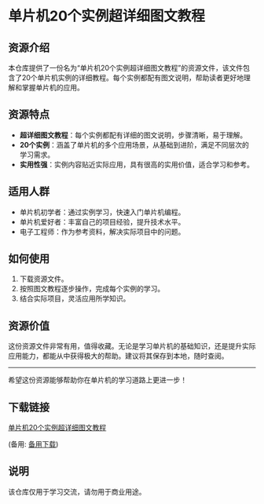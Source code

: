 # 单片机20个实例超详细图文教程

## 资源介绍

本仓库提供了一份名为“单片机20个实例超详细图文教程”的资源文件，该文件包含了20个单片机实例的详细教程。每个实例都配有图文说明，帮助读者更好地理解和掌握单片机的应用。

## 资源特点

- **超详细图文教程**：每个实例都配有详细的图文说明，步骤清晰，易于理解。
- **20个实例**：涵盖了单片机的多个应用场景，从基础到进阶，满足不同层次的学习需求。
- **实用性强**：实例内容贴近实际应用，具有很高的实用价值，适合学习和参考。

## 适用人群

- 单片机初学者：通过实例学习，快速入门单片机编程。
- 单片机爱好者：丰富自己的项目经验，提升技术水平。
- 电子工程师：作为参考资料，解决实际项目中的问题。

## 如何使用

1. 下载资源文件。
2. 按照图文教程逐步操作，完成每个实例的学习。
3. 结合实际项目，灵活应用所学知识。

## 资源价值

这份资源文件非常有用，值得收藏。无论是学习单片机的基础知识，还是提升实际应用能力，都能从中获得极大的帮助。建议将其保存到本地，随时查阅。

---

希望这份资源能够帮助你在单片机的学习道路上更进一步！

## 下载链接
[单片机20个实例超详细图文教程](https://pan.quark.cn/s/402052665a55) 

(备用: [备用下载](https://pan.baidu.com/s/1gT3XX0eVX0A5KgOWAP-OLg?pwd=1234))

## 说明

该仓库仅用于学习交流，请勿用于商业用途。
